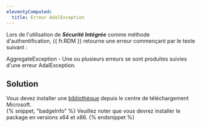 ```yaml
---
eleventyComputed:
  title: Erreur AdalException
---
```

Lors de l'utilisation de ***Sécurité Intégrée*** comme méthode d'authentification, {{ fr.RDM }} retourne une erreur commençant par le texte suivant :

AggregateException - Une ou plusieurs erreurs se sont produites suivies d'une erreur AdalException.
## Solution
Vous devez installer une [bibliothèque](https://www.microsoft.com/en-us/download/details.aspx?id=48742) depuis le centre de téléchargement Microsoft.  
{% snippet, "badgeInfo" %}
Veuillez noter que vous devrez installer le package en versions x64 et x86.
{% endsnippet %}
